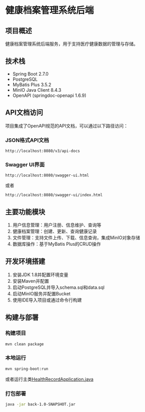 # 健康档案管理系统后端

## 项目概述

健康档案管理系统后端服务，用于支持医疗健康数据的管理与存储。

## 技术栈

- Spring Boot 2.7.0
- PostgreSQL
- MyBatis Plus 3.5.2
- MinIO Java Client 8.4.3
- OpenAPI (springdoc-openapi 1.6.9)

## API文档访问

项目集成了OpenAPI规范的API文档，可以通过以下路径访问：

### JSON格式API文档
```
http://localhost:8080/v3/api-docs
```

### Swagger UI界面
```
http://localhost:8080/swagger-ui.html
```
或者
```
http://localhost:8080/swagger-ui/index.html
```

## 主要功能模块

1. 用户信息管理：用户注册、信息维护、查询等
2. 健康档案管理：创建、更新、查询健康记录
3. 文件管理：支持文件上传、下载、信息查询，集成MinIO对象存储
4. 数据库操作：基于MyBatis Plus的CRUD操作

## 开发环境搭建

1. 安装JDK 1.8并配置环境变量
2. 安装Maven并配置
3. 启动PostgreSQL并导入schema.sql和data.sql
4. 启动MinIO服务并配置Bucket
5. 使用IDE导入项目或通过命令行构建

## 构建与部署

### 构建项目
```bash
mvn clean package
```

### 本地运行
```bash
mvn spring-boot:run
```
或者运行主类[HealthRecordApplication.java](file://D:/work_space/health-record/back/src/main/java/com/Hootsybit/HealthRecordApplication.java)

### 打包部署
```bash
java -jar back-1.0-SNAPSHOT.jar
```